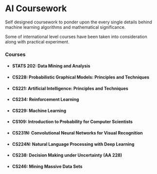 # AI Coursework

Self designed coursework to ponder upon the every single details behind machine learning algorithms and mathematical significance.

Some of international level courses have been taken into consideration along with practical experiment.

### Courses 

 * #### STATS 202: Data Mining and Analysis ####
      
 * #### CS228: Probabilistic Graphical Models: Principles and Techniques ####
 
 * #### CS221: Artificial Intelligence: Principles and Techniques ####
 
 * #### CS234: Reinforcement Learning ####
  
 * #### CS229: Machine Learning ####
 
 * #### CS109: Introduction to Probability for Computer Scientists ####
 
 * #### CS231N: Convolutional Neural Networks for Visual Recognition ####
 
 * #### CS224N: Natural Language Processing with Deep Learning ####
 
 * #### CS238: Decision Making under Uncertainty (AA 228) ####

 * #### CS246: Mining Massive Data Sets ####



